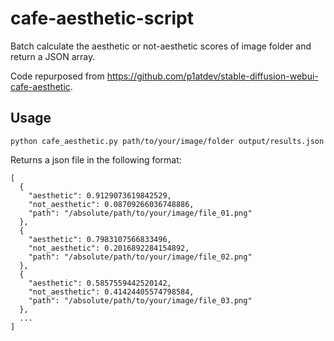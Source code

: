 # cafe-aesthetic-script

Batch calculate the aesthetic or not-aesthetic scores of image folder and return a JSON array.

Code repurposed from https://github.com/p1atdev/stable-diffusion-webui-cafe-aesthetic.

## Usage

```
python cafe_aesthetic.py path/to/your/image/folder output/results.json
```

Returns a json file in the following format:

```
[
  {
    "aesthetic": 0.9129073619842529,
    "not_aesthetic": 0.08709266036748886,
    "path": "/absolute/path/to/your/image/file_01.png"
  },
  {
    "aesthetic": 0.7983107566833496,
    "not_aesthetic": 0.2016892284154892,
    "path": "/absolute/path/to/your/image/file_02.png"
  },
  {
    "aesthetic": 0.5857559442520142,
    "not_aesthetic": 0.41424405574798584,
    "path": "/absolute/path/to/your/image/file_03.png"
  },
  ...
]
```

